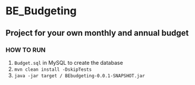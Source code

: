 # BE_Budgeting

## Project for your own monthly and annual budget

### HOW TO RUN

1. `Budget.sql` in MySQL to create the database
2. `mvn clean install -DskipTests`
3. `java -jar target / BEbudgeting-0.0.1-SNAPSHOT.jar`
